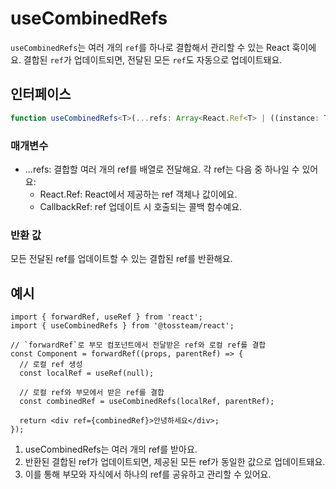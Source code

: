 # useCombinedRefs

`useCombinedRefs`는 여러 개의 `ref`를 하나로 결합해서 관리할 수 있는 React 훅이에요. 결합된 `ref`가 업데이트되면, 전달된 모든 `ref`도 자동으로 업데이트돼요.

## 인터페이스

```ts
function useCombinedRefs<T>(...refs: Array<React.Ref<T> | ((instance: T | null) => void)>): React.Ref<T>;
```

### 매개변수

- ...refs: 결합할 여러 개의 ref를 배열로 전달해요. 각 ref는 다음 중 하나일 수 있어요:
  - React.Ref<T>: React에서 제공하는 ref 객체나 값이에요.
  - CallbackRef<T>: ref 업데이트 시 호출되는 콜백 함수예요.

### 반환 값

모든 전달된 ref를 업데이트할 수 있는 결합된 ref를 반환해요.

## 예시

```tsx
import { forwardRef, useRef } from 'react';
import { useCombinedRefs } from '@tossteam/react';

// `forwardRef`로 부모 컴포넌트에서 전달받은 ref와 로컬 ref를 결합
const Component = forwardRef((props, parentRef) => {
  // 로컬 ref 생성
  const localRef = useRef(null);

  // 로컬 ref와 부모에서 받은 ref를 결합
  const combinedRef = useCombinedRefs(localRef, parentRef);

  return <div ref={combinedRef}>안녕하세요</div>;
});
```

1. useCombinedRefs는 여러 개의 ref를 받아요.
2. 반환된 결합된 ref가 업데이트되면, 제공된 모든 ref가 동일한 값으로 업데이트돼요.
3. 이를 통해 부모와 자식에서 하나의 ref를 공유하고 관리할 수 있어요.
